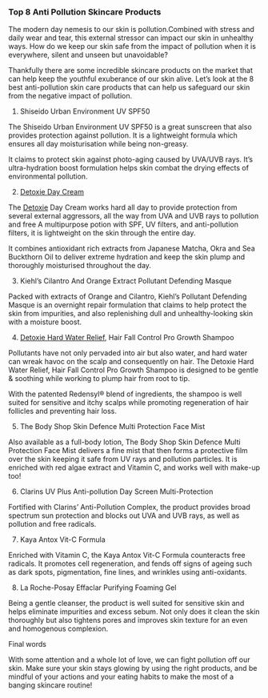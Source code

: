 ### Top 8 Anti Pollution Skincare Products

The modern day nemesis to our skin is pollution.Combined with stress and daily wear and tear, this external stressor can impact our skin in unhealthy ways. How do we keep our skin safe from the impact of pollution when it is everywhere, silent and unseen but unavoidable?

Thankfully there are some incredible skincare products on the market that can help keep the youthful exuberance of our skin alive. Let’s look at the 8 best anti-pollution skin care products that can help us safeguard our skin from the negative impact of pollution.

1. Shiseido Urban Environment UV SPF50

The Shiseido Urban Environment UV SPF50 is a great sunscreen that also provides protection against pollution. It is a lightweight formula which ensures all day moisturisation while being non-greasy.

It claims to protect skin against photo-aging caused by UVA/UVB rays. It’s ultra-hydration boost formulation helps skin combat the drying effects of environmental pollution.

2. [Detoxie Day Cream](https://detoxie.in/collections/face-care/products/anti-pollution-uv-filter-glow-boost-day-cream-spf-25)

The [Detoxie](http://detoxie.in) Day Cream works hard all day to provide protection from several external aggressors, all the way from UVA and UVB rays to pollution and free A multipurpose potion with SPF, UV filters, and anti-pollution filters, it is lightweight on the skin through the entire day.

It combines antioxidant rich extracts from Japanese Matcha, Okra and Sea Buckthorn Oil to deliver extreme hydration and keep the skin plump and thoroughly moisturised throughout the day.

3. Kiehl’s Cilantro And Orange Extract Pollutant Defending Masque

Packed with extracts of Orange and Cilantro, Kiehl’s Pollutant Defending Masque is an overnight repair formulation that claims to help protect the skin from impurities, and also replenishing dull and unhealthy-looking skin with a moisture boost.

4. [Detoxie Hard Water Relief](https://detoxie.in/collections/hair-care/products/hard-water-relief-hair-fall-control-pro-growth-shampoo), Hair Fall Control Pro Growth Shampoo 

Pollutants have not only pervaded into air but also water, and hard water can wreak havoc on the scalp and consequently on hair. The Detoxie Hard Water Relief, Hair Fall Control Pro Growth Shampoo is designed to be gentle & soothing while working to plump hair from root to tip.

With the patented Redensyl® blend of ingredients, the shampoo is well suited for sensitive and itchy scalps while promoting regeneration of hair follicles and preventing hair loss.

5. The Body Shop Skin Defence Multi Protection Face Mist

Also available as a full-body lotion, The Body Shop Skin Defence Multi Protection Face Mist delivers a fine mist that then forms a protective film over the skin keeping it safe from UV rays and pollution particles. It is enriched with red algae extract and Vitamin C, and works well with make-up too!

6. Clarins UV Plus Anti-pollution Day Screen Multi-Protection

Fortified with Clarins’ Anti-Pollution Complex, the product provides broad spectrum sun protection and blocks out UVA and UVB rays, as well as pollution and free radicals.

7. Kaya Antox Vit-C Formula

Enriched with Vitamin C, the Kaya Antox Vit-C Formula counteracts free radicals. It promotes cell regeneration, and fends off signs of ageing such as dark spots, pigmentation, fine lines, and wrinkles using anti-oxidants.

8. La Roche-Posay Effaclar Purifying Foaming Gel

Being a gentle cleanser, the product is well suited for sensitive skin and helps eliminate impurities and excess sebum. Not only does it clean the skin thoroughly but also tightens pores and improves skin texture for an even and homogenous complexion.

Final words

With some attention and a whole lot of love, we can fight pollution off our skin. Make sure your skin stays glowing by using the right products, and be mindful of your actions and your eating habits to make the most of a banging skincare routine!
